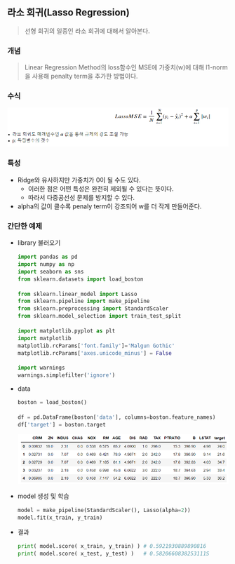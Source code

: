 ## 라소 회귀(Lasso Regression)

> 선형 회귀의 일종인 라소 회귀에 대해서 알아본다.



### 개념

> Linear Regression Method의 loss함수인 MSE에 가중치(w)에 대해 l1-norm을 사용해 penalty term을 추가한 방법이다.



### 수식

![image-20210723155046259](markdown-images/image-20210723155046259.png)



### 특성

* Ridge와 유사하지만 가중치가 0이 될 수도 있다.
  * 이러한 점은 어떤 특성은 완전히 제외될 수 있다는 뜻이다.
  * 따라서 다중공선성 문제를 방지할 수 있다.
* alpha의 값이 클수록 penaly term이 강조되어 w를 더 작게 만들어준다.



### 간단한 예제

* library 불러오기

  ```python
  import pandas as pd
  import numpy as np
  import seaborn as sns
  from sklearn.datasets import load_boston
  
  from sklearn.linear_model import Lasso
  from sklearn.pipeline import make_pipeline
  from sklearn.preprocessing import StandardScaler
  from sklearn.model_selection import train_test_split
  
  import matplotlib.pyplot as plt
  import matplotlib
  matplotlib.rcParams['font.family']='Malgun Gothic'
  matplotlib.rcParams['axes.unicode_minus'] = False
  
  import warnings
  warnings.simplefilter('ignore')
  ```

* data

  ```python
  boston = load_boston()
  
  df = pd.DataFrame(boston['data'], columns=boston.feature_names)
  df['target'] = boston.target
  ```

  ![image-20210723153808304](markdown-images/image-20210723153808304.png)

* model 생성 및 학습

  ```python
  model = make_pipeline(StandardScaler(), Lasso(alpha=2))
  model.fit(x_train, y_train)
  ```

* 결과

  ```python
  print( model.score( x_train, y_train) ) # 0.5921930889890816
  print( model.score( x_test, y_test) )   # 0.5820660838253111S
  ```

  